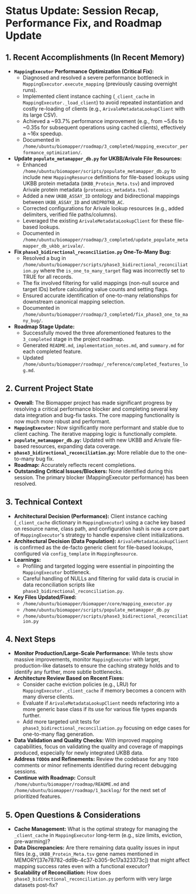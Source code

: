 # Status Update: Session Recap, Performance Fix, and Roadmap Update

## 1. Recent Accomplishments (In Recent Memory)
- **`MappingExecutor` Performance Optimization (Critical Fix):**
    - Diagnosed and resolved a severe performance bottleneck in `MappingExecutor.execute_mapping` (previously causing overnight runs).
    - Implemented client instance caching (`_client_cache` in `MappingExecutor._load_client`) to avoid repeated instantiation and costly re-loading of clients (e.g., `ArivaleMetadataLookupClient` with its large CSV).
    - Achieved a ~93.7% performance improvement (e.g., from ~5.6s to ~0.35s for subsequent operations using cached clients), effectively a ~16x speedup.
    - Documented in `/home/ubuntu/biomapper/roadmap/3_completed/mapping_executor_performance_optimization/`.
- **Update `populate_metamapper_db.py` for UKBB/Arivale File Resources:**
    - Enhanced `/home/ubuntu/biomapper/scripts/populate_metamapper_db.py` to include new `MappingResource` definitions for file-based lookups using UKBB protein metadata (`UKBB_Protein_Meta.tsv`) and improved Arivale protein metadata (`proteomics_metadata.tsv`).
    - Added a new `UKBB_ASSAY_ID` ontology and bidirectional mappings between `UKBB_ASSAY_ID` and `UNIPROTKB_AC`.
    - Corrected configurations for Arivale lookup resources (e.g., added delimiters, verified file paths/columns).
    - Leveraged the existing `ArivaleMetadataLookupClient` for these file-based lookups.
    - Documented in `/home/ubuntu/biomapper/roadmap/3_completed/update_populate_metamapper_db_ukbb_arivale/`.
- **Fix `phase3_bidirectional_reconciliation.py` One-To-Many Bug:**
    - Resolved a bug in `/home/ubuntu/biomapper/scripts/phase3_bidirectional_reconciliation.py` where the `is_one_to_many_target` flag was incorrectly set to TRUE for all records.
    - The fix involved filtering for valid mappings (non-null source and target IDs) before calculating value counts and setting flags.
    - Ensured accurate identification of one-to-many relationships for downstream canonical mapping selection.
    - Documented in `/home/ubuntu/biomapper/roadmap/3_completed/fix_phase3_one_to_many_bug/`.
- **Roadmap Stage Update:**
    - Successfully moved the three aforementioned features to the `3_completed` stage in the project roadmap.
    - Generated `README.md`, `implementation_notes.md`, and `summary.md` for each completed feature.
    - Updated `/home/ubuntu/biomapper/roadmap/_reference/completed_features_log.md`.

## 2. Current Project State
- **Overall:** The Biomapper project has made significant progress by resolving a critical performance blocker and completing several key data integration and bug-fix tasks. The core mapping functionality is now much more robust and performant.
- **`MappingExecutor`:** Now significantly more performant and stable due to client caching. The iterative mapping logic is functionally complete.
- **`populate_metamapper_db.py`:** Updated with new UKBB and Arivale file-based resources, expanding data coverage.
- **`phase3_bidirectional_reconciliation.py`:** More reliable due to the one-to-many bug fix.
- **Roadmap:** Accurately reflects recent completions.
- **Outstanding Critical Issues/Blockers:** None identified during this session. The primary blocker (MappingExecutor performance) has been resolved.

## 3. Technical Context
- **Architectural Decision (Performance):** Client instance caching (`_client_cache` dictionary in `MappingExecutor`) using a cache key based on resource name, class path, and configuration hash is now a core part of `MappingExecutor`'s strategy to handle expensive client initializations.
- **Architectural Decision (Data Population):** `ArivaleMetadataLookupClient` is confirmed as the de-facto generic client for file-based lookups, configured via `config_template` in `MappingResource`.
- **Learnings:**
    - Profiling and targeted logging were essential in pinpointing the `MappingExecutor` bottleneck.
    - Careful handling of NULLs and filtering for valid data is crucial in data reconciliation scripts like `phase3_bidirectional_reconciliation.py`.
- **Key Files Updated/Fixed:**
    - `/home/ubuntu/biomapper/biomapper/core/mapping_executor.py`
    - `/home/ubuntu/biomapper/scripts/populate_metamapper_db.py`
    - `/home/ubuntu/biomapper/scripts/phase3_bidirectional_reconciliation.py`

## 4. Next Steps
- **Monitor Production/Large-Scale Performance:** While tests show massive improvements, monitor `MappingExecutor` with larger, production-like datasets to ensure the caching strategy holds and to identify any further, more subtle bottlenecks.
- **Architecture Review Based on Recent Fixes:**
    - Consider cache eviction policies (e.g., LRU) for `MappingExecutor._client_cache` if memory becomes a concern with many diverse clients.
    - Evaluate if `ArivaleMetadataLookupClient` needs refactoring into a more generic base class if its use for various file types expands further.
    - Add more targeted unit tests for `phase3_bidirectional_reconciliation.py` focusing on edge cases for one-to-many flag generation.
- **Data Validation and Quality Checks:** With improved mapping capabilities, focus on validating the quality and coverage of mappings produced, especially for newly integrated UKBB data.
- **Address `TODO`s and Refinements:** Review the codebase for any `TODO` comments or minor refinements identified during recent debugging sessions.
- **Continue with Roadmap:** Consult `/home/ubuntu/biomapper/roadmap/README.md` and `/home/ubuntu/biomapper/roadmap/1_backlog/` for the next set of prioritized features.

## 5. Open Questions & Considerations
- **Cache Management:** What is the optimal strategy for managing the `_client_cache` in `MappingExecutor` long-term (e.g., size limits, eviction, pre-warming)?
- **Data Discrepancies:** Are there remaining data quality issues in input files (e.g., `UKBB_Protein_Meta.tsv` gene names mentioned in MEMORY[37e78782-dd9b-4c37-b305-9c17a323373c]) that might affect mapping success rates even with a functional executor?
- **Scalability of Reconciliation:** How does `phase3_bidirectional_reconciliation.py` perform with very large datasets post-fix?
